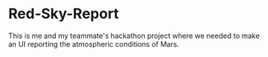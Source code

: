 # Red-Sky-Report
This is me and my teammate's hackathon project where we needed to make an UI reporting the atmospheric conditions of Mars.
